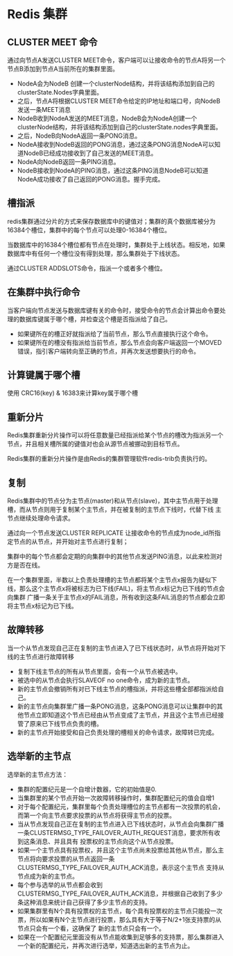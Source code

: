 # Redis 集群

## CLUSTER MEET 命令

通过向节点A发送CLUSTER MEET命令，客户端可以让接收命令的节点A将另一个节点B添加到节点A当前所在的集群里面。

* NodeA会为NodeB 创建一个clusterNode结构，并将该结构添加到自己的clusterState.Nodes字典里面。
* 之后，节点A将根据CLUSTER MEET命令给定的IP地址和端口号，向NodeB发送一条MEET消息
* NodeB收到NodeA发送的MEET消息，NodeB会为NodeA创建一个clusterNode结构，并将该结构添加到自己的clusterState.nodes字典里面。
* 之后，NodeB向NodeA返回一条PONG消息。
* NodeA接收到NodeB返回的PONG消息，通过这条PONG消息NodeA可以知道NodeB已经成功接收到了自己发送的MEET消息。
* NodeA向NodeB返回一条PING消息。
* NodeB接收到NodeA的PING消息，通过这条PING消息NodeB可以知道NodeA成功接收了自己返回的PONG消息。握手完成。

## 槽指派

redis集群通过分片的方式来保存数据库中的键值对；集群的真个数据库被分为16384个槽位，集群中的每个节点可以处理0-16384个槽位。

当数据库中的16384个槽位都有节点在处理时，集群处于上线状态。相反地，如果数据库中有任何一个槽位没有得到处理，那么集群处于下线状态。

通过CLUSTER ADDSLOTS命令，指派一个或者多个槽位。

## 在集群中执行命令

当客户端向节点发送与数据库键有关的命令时，接受命令的节点会计算出命令要处理的数据库键属于哪个槽，并检查这个槽是否指派给了自己。

* 如果键所在的槽正好就指派给了当前节点，那么节点直接执行这个命令。
* 如果键所在的槽没有指派给当前节点，那么节点会向客户端返回一个MOVED错误，指引客户端转向至正确的节点，并再次发送想要执行的命令。

## 计算键属于哪个槽

使用 CRC16\(key\) & 16383来计算key属于哪个槽

## 重新分片

Redis集群重新分片操作可以将任意数量已经指派给某个节点的槽改为指派另一个节点，并且相关槽所属的键值对也会从源节点被挪动到目标节点。

Redis集群的重新分片操作是由Redis的集群管理软件redis-trib负责执行的。

## 复制

Redis集群中的节点分为主节点\(master\)和从节点\(slave\)，其中主节点用于处理槽，而从节点则用于复制某个主节点，并在被复制的主节点下线时，代替下线 主节点继续处理命令请求。

通过向一个节点发送CLUSTER REPLICATE  让接收命令的节点成为node\_id所指定节点的从节点，并开始对主节点进行复制；

集群中的每个节点都会定期的向集群中的其他节点发送PING消息，以此来检测对方是否在线。

在一个集群里面，半数以上负责处理槽的主节点都将某个主节点x报告为疑似下线，那么这个主节点x将被标志为已下线\(FAIL\)，将主节点x标记为已下线的节点会向集群 广播一条关于主节点x的FAIL消息，所有收到这条FAIL消息的节点都会立即将主节点x标记为已下线。

## 故障转移

当一个从节点发现自己正在复制的主节点进入了已下线状态时，从节点将开始对下线的主节点进行故障转移

* 复制下线主节点的所有从节点里面，会有一个从节点被选中。
* 被选中的从节点会执行SLAVEOF no one命令，成为新的主节点。
* 新的主节点会撤销所有对已下线主节点的槽指派，并将这些槽全部都指派给自己。
* 新的主节点向集群里广播一条PONG消息，这条PONG消息可以让集群中的其他节点立即知道这个节点已经由从节点变成了主节点，并且这个主节点已经接管了原来已下线节点负责的槽。
* 新的主节点开始接受和自己负责处理的槽相关的命令请求，故障转已完成。

## 选举新的主节点

选举新的主节点方法：

* 集群的配置纪元是一个自增计数器，它的初始值是0.
* 当集群里的某个节点开始一次故障转移操作时，集群配置纪元的值会自增1
* 对于每个配置纪元，集群里每个负责处理槽位的主节点都有一次投票的机会，而第一个向主节点要求投票的从节点将获得主节点的投票。
* 当从节点发现自己正在复制的主节点进入已下线状态时，从节点会向集群广播一条CLUSTERMSG\_TYPE\_FAILOVER\_AUTH\_REQUEST消息，要求所有收到这条消息、并且具有 投票权的主节点向这个从节点投票。
* 如果一个主节点具有投票权，并且这个主节点尚未投票给其他从节点，那么主节点将向要求投票的从节点返回一条CLUSTERMSG\_TYPE\_FAILOVER\_AUTH\_ACK消息，表示这个主节点 支持从节点成为新的主节点。
* 每个参与选举的从节点都会收到CLUSTERMSG\_TYPE\_FAILOVER\_AUTH\_ACK消息，并根据自己收到了多少条这种消息来统计自己获得了多少主节点的支持。
* 如果集群里有N个具有投票权的主节点，每个具有投票权的主节点只能投一次票，所以如果有N个主节点进行投票，那么具有大于等于N/2+1张支持票的从节点只会有一个看，这确保了 新的主节点只会有一个。
* 如果在一个配置纪元里面没有从节点能收集到足够多的支持票，那么集群进入一个新的配置纪元，并再次进行选举，知道选出新的主节点为止。

